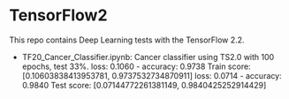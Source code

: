 # TensorFlow2
This repo contains Deep Learning tests with the TensorFlow 2.2.

- TF20_Cancer_Classifier.ipynb: 
Cancer classifier using TS2.0 with 100 epochs, test 33%.
loss: 0.1060 - accuracy: 0.9738
Train score:  [0.10603838413953781, 0.9737532734870911]
loss: 0.0714 - accuracy: 0.9840
Test score:  [0.07144772261381149, 0.9840425252914429]
